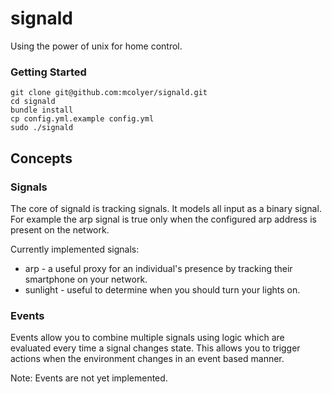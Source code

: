 # signald

Using the power of unix for home control.

### Getting Started

```
git clone git@github.com:mcolyer/signald.git
cd signald
bundle install
cp config.yml.example config.yml
sudo ./signald
```

## Concepts

### Signals

The core of signald is tracking signals. It models all input as a binary
signal. For example the arp signal is true only when the configured arp
address is present on the network.

Currently implemented signals:
- arp - a useful proxy for an individual's presence by tracking their
  smartphone on your network.
- sunlight - useful to determine when you should turn your lights on.

### Events

Events allow you to combine multiple signals using logic which are evaluated
every time a signal changes state. This allows you to trigger actions when the
environment changes in an event based manner.

Note: Events are not yet implemented.

